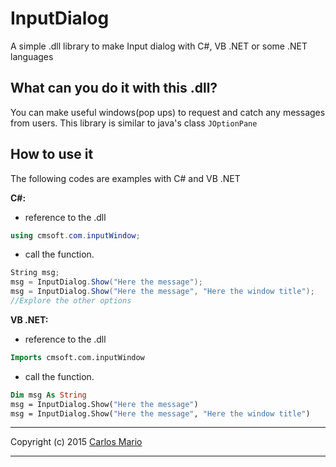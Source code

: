 # InputDialog
A simple .dll library to make Input dialog with C#, VB .NET or some .NET languages

## What can you do it with this .dll?
You can make useful windows(pop ups) to request and catch any messages from users.
This library is similar to java's class `JOptionPane`

## How to use it
The following codes are examples with C# and VB .NET

<b>C#:</b>
-  reference to the .dll 
```c#
using cmsoft.com.inputWindow; 
```
-  call the function.
```c#
String msg;
msg = InputDialog.Show("Here the message");
msg = InputDialog.Show("Here the message", "Here the window title");
//Explore the other options
```

<b>VB .NET:</b>
-   reference to the .dll
```vb
Imports cmsoft.com.inputWindow
```
-  call the function.
```vb
Dim msg As String
msg = InputDialog.Show("Here the message")
msg = InputDialog.Show("Here the message", "Here the window title")
```
--------------

Copyright (c) 2015 [Carlos Mario](https://twitter.com/carlos_mario__)

--------------
